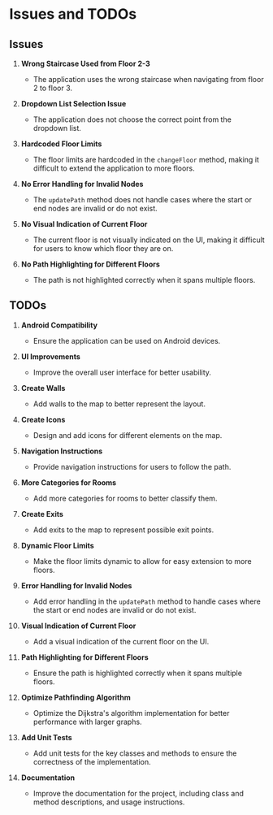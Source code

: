 # Issues and TODOs

## Issues

1. **Wrong Staircase Used from Floor 2-3**

   - The application uses the wrong staircase when navigating from floor 2 to floor 3.

2. **Dropdown List Selection Issue**

   - The application does not choose the correct point from the dropdown list.

3. **Hardcoded Floor Limits**

   - The floor limits are hardcoded in the `changeFloor` method, making it difficult to extend the application to more floors.

4. **No Error Handling for Invalid Nodes**

   - The `updatePath` method does not handle cases where the start or end nodes are invalid or do not exist.

5. **No Visual Indication of Current Floor**

   - The current floor is not visually indicated on the UI, making it difficult for users to know which floor they are on.

6. **No Path Highlighting for Different Floors**
   - The path is not highlighted correctly when it spans multiple floors.

## TODOs

1. **Android Compatibility**

   - Ensure the application can be used on Android devices.

2. **UI Improvements**

   - Improve the overall user interface for better usability.

3. **Create Walls**

   - Add walls to the map to better represent the layout.

4. **Create Icons**

   - Design and add icons for different elements on the map.

5. **Navigation Instructions**

   - Provide navigation instructions for users to follow the path.

6. **More Categories for Rooms**

   - Add more categories for rooms to better classify them.

7. **Create Exits**

   - Add exits to the map to represent possible exit points.

8. **Dynamic Floor Limits**

   - Make the floor limits dynamic to allow for easy extension to more floors.

9. **Error Handling for Invalid Nodes**

   - Add error handling in the `updatePath` method to handle cases where the start or end nodes are invalid or do not exist.

10. **Visual Indication of Current Floor**

    - Add a visual indication of the current floor on the UI.

11. **Path Highlighting for Different Floors**

    - Ensure the path is highlighted correctly when it spans multiple floors.

12. **Optimize Pathfinding Algorithm**

    - Optimize the Dijkstra's algorithm implementation for better performance with larger graphs.

13. **Add Unit Tests**

    - Add unit tests for the key classes and methods to ensure the correctness of the implementation.

14. **Documentation**
    - Improve the documentation for the project, including class and method descriptions, and usage instructions.

